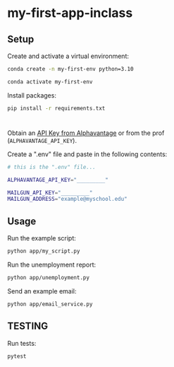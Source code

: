 # my-first-app-inclass

## Setup

Create and activate a virtual environment:

```sh
conda create -n my-first-env python=3.10

conda activate my-first-env
```

Install packages:

```sh
pip install -r requirements.txt
```

#
Obtain an [API Key from Alphavantage](https://www.alphavantage.co/support/#api-key) or from the prof (`ALPHAVANTAGE_API_KEY`).

Create a ".env" file and paste in the following contents:

```sh
# this is the ".env" file...

ALPHAVANTAGE_API_KEY="_________"

MAILGUN_API_KEY="_________"
MAILGUN_ADDRESS="example@myschool.edu"
```

## Usage


Run the example script:

```sh
python app/my_script.py
```

Run the unemployment report:

```sh
python app/unemployment.py 
```


Send an example email:

```sh
python app/email_service.py
```


## TESTING

Run tests:

```sh
pytest
```
